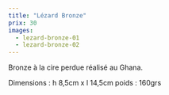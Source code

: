 ```yaml
---
title: "Lézard Bronze"
prix: 30
images:
  - lezard-bronze-01
  - lezard-bronze-02
---
```


Bronze à la cire perdue réalisé au Ghana.

Dimensions : h 8,5cm x l 14,5cm
poids : 160grs
